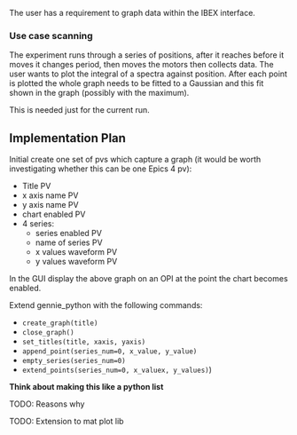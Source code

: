 The user has a requirement to graph data within the IBEX interface.

### Use case scanning

The experiment runs through a series of positions, after it reaches before it moves it changes period, then moves the motors then collects data. The user wants to plot the integral of a spectra against position. After each point is plotted the whole graph needs to be fitted to a Gaussian and this fit shown in the graph (possibly with the maximum).

This is needed just for the current run. 

## Implementation Plan

Initial create one set of pvs which capture a graph (it would be worth investigating whether this can be one Epics 4 pv):

- Title PV
- x axis name PV
- y axis name PV
- chart enabled PV
- 4 series:
    - series enabled PV
    - name of series PV
    - x values waveform PV
    - y values waveform PV

In the GUI display the above graph on an OPI at the point the chart becomes enabled.

Extend gennie_python with the following commands:

- `create_graph(title)`
- `close_graph()`
- `set_titles(title, xaxis, yaxis)`
- `append_point(series_num=0, x_value, y_value)`
- `empty_series(series_num=0)`
- `extend_points(series_num=0, x_valuex, y_values)`)

**Think about making this like a python list**

TODO: Reasons why

TODO: Extension to mat plot lib


 
